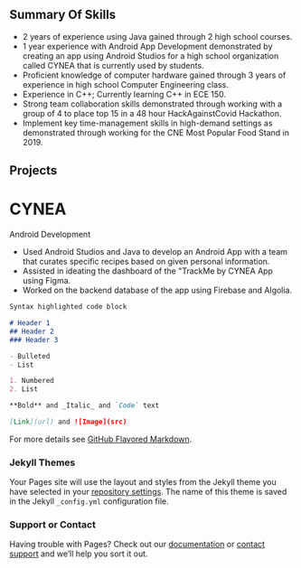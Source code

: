 ## Summary Of Skills

- 2 years of experience using Java gained through 2 high school courses.
- 1 year experience with Android App Development demonstrated by creating an app using Android Studios for a high school organization called CYNEA that is currently
used by students.
- Proficient knowledge of computer hardware gained through 3 years of experience in high school Computer Engineering class.
- Experience in C++; Currently learning C++ in ECE 150.
- Strong team collaboration skills demonstrated through working with a group of 4 to place top 15 in a 48 hour HackAgainstCovid Hackathon.
- Implement key time-management skills in high-demand settings as demonstrated through working for the CNE Most Popular Food Stand in 2019.

## Projects
# **CYNEA**
Android Development
- Used Android Studios and Java to develop an Android App with a team that curates specific recipes based on given personal information.
- Assisted in ideating the dashboard of the "TrackMe by CYNEA App using Figma.
- Worked on the backend database of the app using Firebase and Algolia.


```markdown
Syntax highlighted code block

# Header 1
## Header 2
### Header 3

- Bulleted
- List

1. Numbered
2. List

**Bold** and _Italic_ and `Code` text

[Link](url) and ![Image](src)
```

For more details see [GitHub Flavored Markdown](https://guides.github.com/features/mastering-markdown/).

### Jekyll Themes

Your Pages site will use the layout and styles from the Jekyll theme you have selected in your [repository settings](https://github.com/BrianErlangga/brianerlangga.github.io/settings). The name of this theme is saved in the Jekyll `_config.yml` configuration file.

### Support or Contact

Having trouble with Pages? Check out our [documentation](https://docs.github.com/categories/github-pages-basics/) or [contact support](https://github.com/contact) and we’ll help you sort it out.
